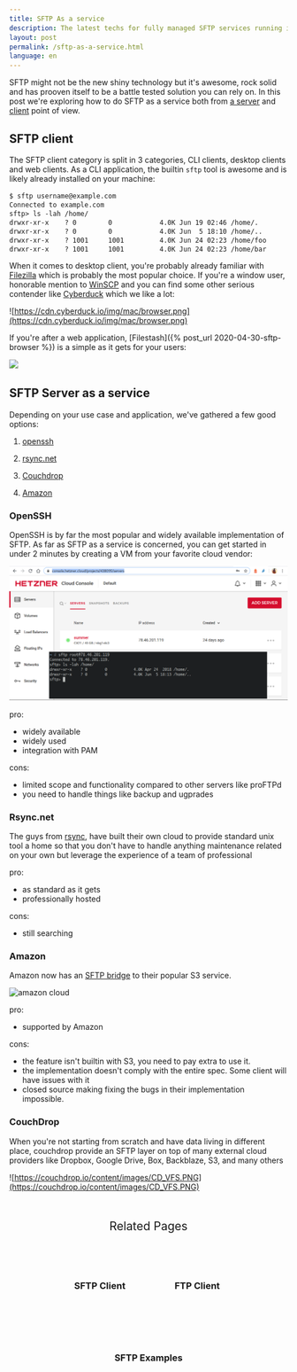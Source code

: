 ```yaml
---
title: SFTP As a service
description: The latest techs for fully managed SFTP services running in the cloud
layout: post
permalink: /sftp-as-a-service.html
language: en
---
```


SFTP might not be the new shiny technology but it's awesome, rock solid and has prooven itself to be a battle tested solution you can rely on. In this post we're exploring how to do SFTP as a service both from [a server](#sftp-server-as-a-service) and [client](#sftp-client) point of view.

## SFTP client

The SFTP client category is split in 3 categories, CLI clients, desktop clients and web clients. As a CLI application, the builtin `sftp` tool is awesome and is likely already installed on your machine:
```
$ sftp username@example.com
Connected to example.com
sftp> ls -lah /home/
drwxr-xr-x    ? 0        0            4.0K Jun 19 02:46 /home/.
drwxr-xr-x    ? 0        0            4.0K Jun  5 18:10 /home/..
drwxr-xr-x    ? 1001     1001         4.0K Jun 24 02:23 /home/foo
drwxr-xr-x    ? 1001     1001         4.0K Jun 24 02:23 /home/bar
```

When it comes to desktop client, you're probably already familiar with [Filezilla](https://filezilla-project.org/) which is probably the most popular choice. If you're a window user, honorable mention to [WinSCP](https://winscp.net/eng/index.php) and you can find some other serious contender like [Cyberduck](https://cyberduck.io/) which we like a lot:

![https://cdn.cyberduck.io/img/mac/browser.png](https://cdn.cyberduck.io/img/mac/browser.png)


If you're after a web application, [Filestash]({% post_url 2020-04-30-sftp-browser %}) is a simple as it gets for your users:

![](https://qph.fs.quoracdn.net/main-qimg-b1263917f542141ff92c0b88b025368c)


## SFTP Server as a service

Depending on your use case and application, we've gathered a few good options:

1. [openssh](#openssh)

2. [rsync.net](#rsyncnet)

3. [Couchdrop](#couchdrop)

4. [Amazon](#amazon)

### OpenSSH

OpenSSH is by far the most popular and widely available implementation of SFTP. As far as SFTP as a service is concerned, you can get started in under 2 minutes by creating a VM from your favorite cloud vendor:

![hetzner dashboard screenshot](/img/posts/2020-06-29-sftp-as-a-service-openssh.png)

pro:
- widely available
- widely used
- integration with PAM

cons:
- limited scope and functionality compared to other servers like proFTPd
- you need to handle things like backup and ugprades

### Rsync.net

The guys from [rsync](https://www.rsync.net/), have built their own cloud to provide standard unix tool a home so that you don't have to handle anything maintenance related on your own but leverage the experience of a team of professional

pro:
- as standard as it gets
- professionally hosted

cons:
- still searching

### Amazon

Amazon now has an [SFTP bridge](https://aws.amazon.com/aws-transfer-family/?whats-new-cards.sort-by=item.additionalFields.postDateTime&whats-new-cards.sort-order=desc) to their popular S3 service.

![amazon cloud](https://d1.awsstatic.com/product-marketing/AWS%20Transfer%20Family/How-it-works-diagram-Transfer-family.9253476414113931316355159133dd1657ab5128.jpg)

pro:
- supported by Amazon

cons:
- the feature isn't builtin with S3, you need to pay extra to use it.
- the implementation doesn't comply with the entire spec. Some client will have issues with it
- closed source making fixing the bugs in their implementation impossible.


### CouchDrop

When you're not starting from scratch and have data living in different place, couchdrop provide an SFTP layer on top of many external cloud providers like Dropbox, Google Drive, Box, Backblaze, S3, and many others

![https://couchdrop.io/content/images/CD_VFS.PNG](https://couchdrop.io/content/images/CD_VFS.PNG)


<div class="related">
    <div class="title">
        Related Pages <br>
        <img src="https://mickael.kerjean.me/assets/img/arrow_bottom.png"/>
    </div>
    <div class="related_content">
        <a href="{% post_url 2020-04-30-sftp-browser %}"><h3 class="no-anchor">SFTP Client</h3></a><a href="{% post_url 2019-11-26-ftp-web-client %}"><h3 class="no-anchor">FTP Client</h3></a><a href="{% post_url 2020-07-01-sftp-example %}"><h3 class="no-anchor">SFTP Examples</h3></a>
    </div>
</div>

<style>
.related{ text-align:center;margin-top:50px;}
.related .title{
    font-size: 1.5em;
    margin-top: 30px;
}
.related .title img{
    animation: bounce 1s infinite alternate;
    width: 16px;
    height: 17px;
}
.related .related_content { margin-top:5px; }
.related .related_content h3 {
    background: var(--bg-color);
    padding: 50px 0;
    border-radius: 5px;
    margin: 0!important;
}
.related .related_content a{
    display: inline-block;
    width: 33%;
    padding: 5px;
    text-decoration: none!important;
}
.related .related_content a:hover{
    transform: scale(1.1);
    transition: ease 0.3s transform;
}
.related .related_content a:hover h3{
    background: var(--emphasis-primary);
    transition: ease 0.3s background;
}

@media only screen and (max-width: 550px) {
    .related .related_content a{ width: 100%; }
}
@keyframes bounce {
    from {
        transform: translate3d(0,0,0);
    }
    to {
        transform: translate3d(0,-8px,0);
    }
}
</style>
